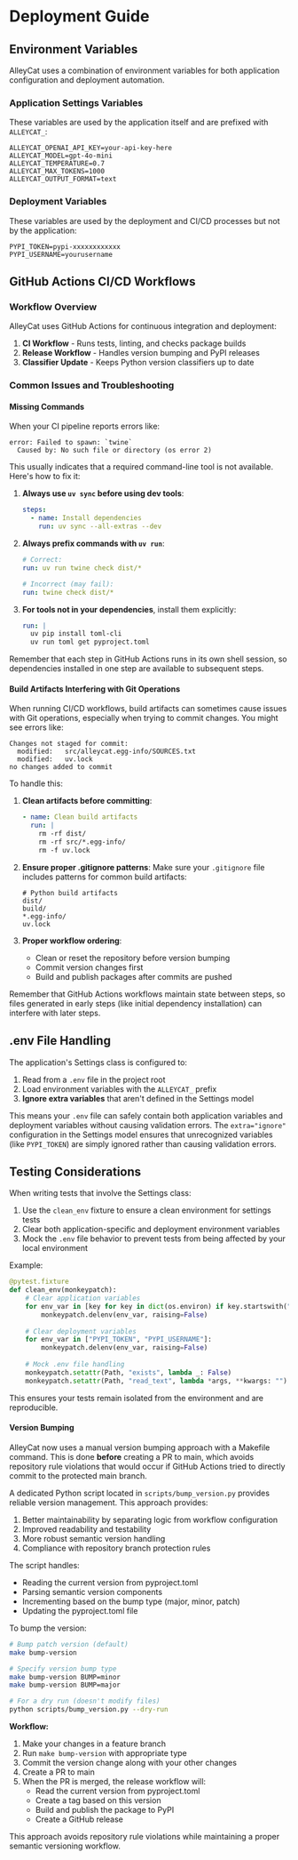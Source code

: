 # Deployment Guide

## Environment Variables

AlleyCat uses a combination of environment variables for both application configuration and deployment automation.

### Application Settings Variables

These variables are used by the application itself and are prefixed with `ALLEYCAT_`:

```
ALLEYCAT_OPENAI_API_KEY=your-api-key-here
ALLEYCAT_MODEL=gpt-4o-mini
ALLEYCAT_TEMPERATURE=0.7
ALLEYCAT_MAX_TOKENS=1000
ALLEYCAT_OUTPUT_FORMAT=text
```

### Deployment Variables

These variables are used by the deployment and CI/CD processes but not by the application:

```
PYPI_TOKEN=pypi-xxxxxxxxxxxx
PYPI_USERNAME=yourusername
```

## GitHub Actions CI/CD Workflows

### Workflow Overview

AlleyCat uses GitHub Actions for continuous integration and deployment:

1. **CI Workflow** - Runs tests, linting, and checks package builds
2. **Release Workflow** - Handles version bumping and PyPI releases
3. **Classifier Update** - Keeps Python version classifiers up to date

### Common Issues and Troubleshooting

#### Missing Commands

When your CI pipeline reports errors like:

```
error: Failed to spawn: `twine`
  Caused by: No such file or directory (os error 2)
```

This usually indicates that a required command-line tool is not available. Here's how to fix it:

1. **Always use `uv sync` before using dev tools**:
   ```yaml
   steps:
     - name: Install dependencies
       run: uv sync --all-extras --dev
   ```

2. **Always prefix commands with `uv run`**:
   ```yaml
   # Correct:
   run: uv run twine check dist/*
   
   # Incorrect (may fail):
   run: twine check dist/*
   ```

3. **For tools not in your dependencies**, install them explicitly:
   ```yaml
   run: |
     uv pip install toml-cli
     uv run toml get pyproject.toml
   ```

Remember that each step in GitHub Actions runs in its own shell session, so dependencies installed in one step are available to subsequent steps.

#### Build Artifacts Interfering with Git Operations

When running CI/CD workflows, build artifacts can sometimes cause issues with Git operations, especially when trying to commit changes. You might see errors like:

```
Changes not staged for commit:
  modified:   src/alleycat.egg-info/SOURCES.txt
  modified:   uv.lock
no changes added to commit
```

To handle this:

1. **Clean artifacts before committing**:
   ```yaml
   - name: Clean build artifacts
     run: |
       rm -rf dist/
       rm -rf src/*.egg-info/
       rm -f uv.lock
   ```

2. **Ensure proper .gitignore patterns**:
   Make sure your `.gitignore` file includes patterns for common build artifacts:
   ```
   # Python build artifacts
   dist/
   build/
   *.egg-info/
   uv.lock
   ```

3. **Proper workflow ordering**:
   - Clean or reset the repository before version bumping
   - Commit version changes first
   - Build and publish packages after commits are pushed

Remember that GitHub Actions workflows maintain state between steps, so files generated in early steps (like initial dependency installation) can interfere with later steps.

## .env File Handling

The application's Settings class is configured to:

1. Read from a `.env` file in the project root
2. Load environment variables with the `ALLEYCAT_` prefix
3. **Ignore extra variables** that aren't defined in the Settings model

This means your `.env` file can safely contain both application variables and deployment variables without causing validation errors. The `extra="ignore"` configuration in the Settings model ensures that unrecognized variables (like `PYPI_TOKEN`) are simply ignored rather than causing validation errors.

## Testing Considerations

When writing tests that involve the Settings class:

1. Use the `clean_env` fixture to ensure a clean environment for settings tests
2. Clear both application-specific and deployment environment variables
3. Mock the `.env` file behavior to prevent tests from being affected by your local environment

Example:

```python
@pytest.fixture
def clean_env(monkeypatch):
    # Clear application variables
    for env_var in [key for key in dict(os.environ) if key.startswith("ALLEYCAT_")]:
        monkeypatch.delenv(env_var, raising=False)
    
    # Clear deployment variables
    for env_var in ["PYPI_TOKEN", "PYPI_USERNAME"]:
        monkeypatch.delenv(env_var, raising=False)
        
    # Mock .env file handling
    monkeypatch.setattr(Path, "exists", lambda _: False)
    monkeypatch.setattr(Path, "read_text", lambda *args, **kwargs: "")
```

This ensures your tests remain isolated from the environment and are reproducible.

#### Version Bumping

AlleyCat now uses a manual version bumping approach with a Makefile command. This is done **before** creating a PR to main, which avoids repository rule violations that would occur if GitHub Actions tried to directly commit to the protected main branch.

A dedicated Python script located in `scripts/bump_version.py` provides reliable version management. This approach provides:

1. Better maintainability by separating logic from workflow configuration
2. Improved readability and testability
3. More robust semantic version handling
4. Compliance with repository branch protection rules

The script handles:
- Reading the current version from pyproject.toml
- Parsing semantic version components
- Incrementing based on the bump type (major, minor, patch)
- Updating the pyproject.toml file

To bump the version:
```bash
# Bump patch version (default)
make bump-version

# Specify version bump type
make bump-version BUMP=minor
make bump-version BUMP=major

# For a dry run (doesn't modify files)
python scripts/bump_version.py --dry-run
```

**Workflow:**
1. Make your changes in a feature branch
2. Run `make bump-version` with appropriate type
3. Commit the version change along with your other changes
4. Create a PR to main
5. When the PR is merged, the release workflow will:
   - Read the current version from pyproject.toml
   - Create a tag based on this version
   - Build and publish the package to PyPI
   - Create a GitHub release

This approach avoids repository rule violations while maintaining a proper semantic versioning workflow. 